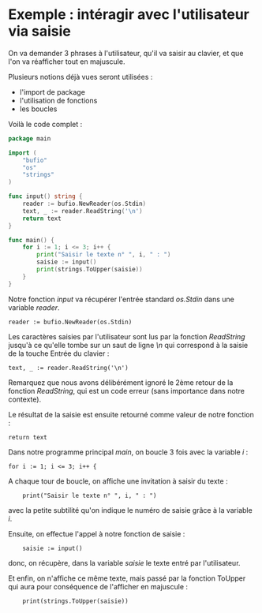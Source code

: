 # Exemple : intéragir avec l'utilisateur via saisie

On va demander 3 phrases à l'utilisateur, qu'il va saisir au clavier, et que l'on va réafficher tout en majuscule.

Plusieurs notions déjà vues seront utilisées :

- l'import de package
- l'utilisation de fonctions
- les boucles

Voilà le code complet :

```go
package main

import (
	"bufio"
	"os"
	"strings"
)

func input() string {
	reader := bufio.NewReader(os.Stdin)
	text, _ := reader.ReadString('\n')
	return text
}

func main() {
	for i := 1; i <= 3; i++ {
		print("Saisir le texte n° ", i, " : ")
		saisie := input()
		print(strings.ToUpper(saisie))
	}
}
```

Notre fonction _input_ va récupérer l'entrée standard _os.Stdin_  dans une variable _reader_. 

```
reader := bufio.NewReader(os.Stdin)
```

Les caractères saisies par l'utilisateur sont lus par la fonction _ReadString_ jusqu'à ce qu'elle tombe sur un saut de ligne _\\n_ qui correspond à la saisie de la touche Entrée du clavier :

```
text, _ := reader.ReadString('\n')
```

Remarquez que nous avons délibérément ignoré le 2ème retour de la fonction _ReadString_, qui est un code erreur (sans importance dans notre contexte).

Le résultat de la saisie est ensuite retourné comme valeur de notre fonction :

```
return text
```

Dans notre programme principal _main_, on boucle 3 fois avec la variable _i_ :

```
for i := 1; i <= 3; i++ {
```

A chaque tour de boucle, on affiche une invitation à saisir du texte :

```
	print("Saisir le texte n° ", i, " : ")
```

avec la petite subtilité qu'on indique le numéro de saisie grâce à la variable _i_.

Ensuite, on effectue l'appel à notre fonction de saisie :

```
	saisie := input()
```

donc, on récupère, dans la variable _saisie_ le texte entré par l'utilisateur.

Et enfin, on n'affiche ce même texte, mais passé par la fonction ToUpper qui aura pour conséquence de l'afficher en majuscule :

```
	print(strings.ToUpper(saisie))
```

